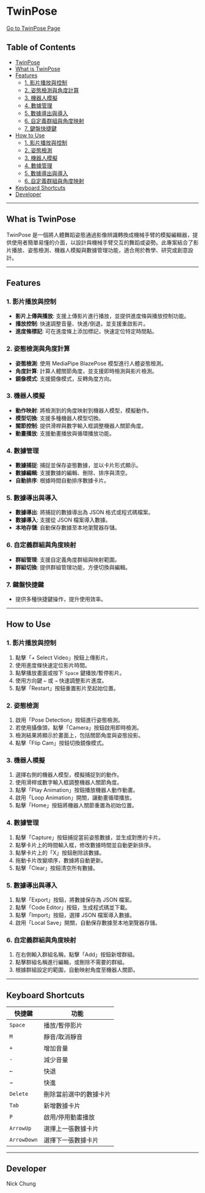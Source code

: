 # TwinPose

[Go to TwinPose Page](https://twinpose.space/javascript/example/bundle/index.html)

## Table of Contents
- [TwinPose](#twinpose)
- [What is TwinPose](#what-is-twinpose)
- [Features](#features)
    - [1. 影片播放與控制](#1-影片播放與控制)
    - [2. 姿態檢測與角度計算](#2-姿態檢測與角度計算)
    - [3. 機器人模擬](#3-機器人模擬)
    - [4. 數據管理](#4-數據管理)
    - [5. 數據導出與導入](#5-數據導出與導入)
    - [6. 自定義群組與角度映射](#6-自定義群組與角度映射)
    - [7. 鍵盤快捷鍵](#7-鍵盤快捷鍵)
- [How to Use](#how-to-use)
    - [1. 影片播放與控制](#1-影片播放與控制-1)
    - [2. 姿態檢測](#2-姿態檢測)
    - [3. 機器人模擬](#3-機器人模擬-1)
    - [4. 數據管理](#4-數據管理-1)
    - [5. 數據導出與導入](#5-數據導出與導入-1)
    - [6. 自定義群組與角度映射](#6-自定義群組與角度映射-1)
- [Keyboard Shortcuts](#keyboard-shortcuts)
- [Developer](#developer)

---

## What is TwinPose
TwinPose 是一個將人體舞蹈姿態通過影像辨識轉換成機械手臂的模擬編輯器，提供使用者簡單易懂的介面，以設計與機械手臂交互的舞蹈或姿勢。此專案結合了影片播放、姿態檢測、機器人模擬與數據管理功能，適合用於教學、研究或創意設計。

---

## Features

### 1. 影片播放與控制
- **影片上傳與播放**: 支援上傳影片進行播放，並提供進度條與播放控制功能。
- **播放控制**: 快速調整音量、快進/倒退，並支援重啟影片。
- **進度條標記**: 可在進度條上添加標記，快速定位特定時間點。

### 2. 姿態檢測與角度計算
- **姿態檢測**: 使用 MediaPipe BlazePose 模型進行人體姿態檢測。
- **角度計算**: 計算人體關節角度，並支援即時檢測與影片檢測。
- **鏡像模式**: 支援鏡像模式，反轉角度方向。

### 3. 機器人模擬
- **動作映射**: 將檢測到的角度映射到機器人模型，模擬動作。
- **模型切換**: 支援多種機器人模型切換。
- **關節控制**: 提供滑桿與數字輸入框調整機器人關節角度。
- **動畫播放**: 支援動畫播放與循環播放功能。

### 4. 數據管理
- **數據捕捉**: 捕捉並保存姿態數據，並以卡片形式顯示。
- **數據編輯**: 支援數據的編輯、刪除、排序與清空。
- **自動排序**: 根據時間自動排序數據卡片。

### 5. 數據導出與導入
- **數據導出**: 將捕捉的數據導出為 JSON 格式或程式碼檔案。
- **數據導入**: 支援從 JSON 檔案導入數據。
- **本地存儲**: 自動保存數據至本地瀏覽器存儲。

### 6. 自定義群組與角度映射
- **群組管理**: 支援自定義角度群組與映射範圍。
- **群組切換**: 提供群組管理功能，方便切換與編輯。

### 7. 鍵盤快捷鍵
- 提供多種快捷鍵操作，提升使用效率。

---

## How to Use

### 1. 影片播放與控制
1. 點擊「+ Select Video」按鈕上傳影片。
2. 使用進度條快速定位影片時間。
3. 點擊播放畫面或按下 `Space` 鍵播放/暫停影片。
4. 使用方向鍵 `←` 或 `→` 快速調整影片進度。
5. 點擊「Restart」按鈕重置影片至起始位置。

### 2. 姿態檢測
1. 啟用「Pose Detection」按鈕進行姿態檢測。
2. 若使用攝像頭，點擊「Camera」按鈕啟用即時檢測。
3. 檢測結果將顯示於畫面上，包括關節角度與姿態投影。
4. 點擊「Flip Cam」按鈕切換鏡像模式。

### 3. 機器人模擬
1. 選擇右側的機器人模型，模擬捕捉到的動作。
2. 使用滑桿或數字輸入框調整機器人關節角度。
3. 點擊「Play Animation」按鈕播放機器人動作動畫。
4. 啟用「Loop Animation」開關，讓動畫循環播放。
5. 點擊「Home」按鈕將機器人關節重置為初始位置。

### 4. 數據管理
1. 點擊「Capture」按鈕捕捉當前姿態數據，並生成對應的卡片。
2. 點擊卡片上的時間輸入框，修改數據時間並自動更新排序。
3. 點擊卡片上的「X」按鈕刪除該數據。
4. 拖動卡片改變順序，數據將自動更新。
5. 點擊「Clear」按鈕清空所有數據。

### 5. 數據導出與導入
1. 點擊「Export」按鈕，將數據保存為 JSON 檔案。
2. 點擊「Code Editor」按鈕，生成程式碼並下載。
3. 點擊「Import」按鈕，選擇 JSON 檔案導入數據。
4. 啟用「Local Save」開關，自動保存數據至本地瀏覽器存儲。

### 6. 自定義群組與角度映射
1. 在右側輸入群組名稱，點擊「Add」按鈕新增群組。
2. 點擊群組名稱進行編輯，或刪除不需要的群組。
3. 根據群組設定的範圍，自動映射角度至機器人關節。

---

## Keyboard Shortcuts

| 快捷鍵       | 功能                     |
|--------------|--------------------------|
| `Space`      | 播放/暫停影片            |
| `M`          | 靜音/取消靜音            |
| `+`          | 增加音量                |
| `-`          | 減少音量                |
| `←`          | 快退                    |
| `→`          | 快進                    |
| `Delete`     | 刪除當前選中的數據卡片   |
| `Tab`        | 新增數據卡片            |
| `P`          | 啟用/停用動畫播放        |
| `ArrowUp`    | 選擇上一張數據卡片       |
| `ArrowDown`  | 選擇下一張數據卡片       |

---

## Developer
Nick Chung
